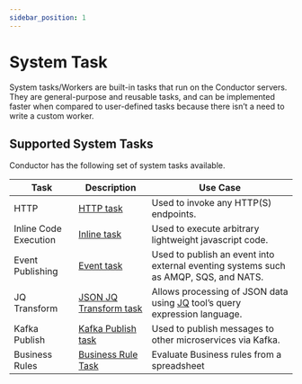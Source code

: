 ```yaml
---
sidebar_position: 1
---
```


# System Task

System tasks/Workers are built-in tasks that run on the Conductor servers. They are general-purpose and reusable tasks, and can be implemented faster when compared to user-defined tasks because there isn’t a need to write a custom worker.

## Supported System Tasks

Conductor has the following set of system tasks available.

|Task|Description|Use Case|
|---|---|---|
|HTTP|[HTTP task](https://orkes.io/content/docs/reference-docs/system-tasks/http-task)|Used to invoke any HTTP(S) endpoints.|
|Inline Code Execution|[Inline task](https://orkes.io/content/docs/reference-docs/system-tasks/inline-task)|Used to execute arbitrary lightweight javascript code.|
|Event Publishing|[Event task](https://orkes.io/content/docs/reference-docs/system-tasks/event-task)|Used to publish an event into external eventing systems such as AMQP, SQS, and NATS.|
|JQ Transform|[JSON JQ Transform task](https://orkes.io/content/docs/reference-docs/system-tasks/json-jq-transform-task)|Allows processing of JSON data using <a href="https://github.com/stedolan/jq">JQ</a> tool’s query expression language.|
|Kafka Publish|[Kafka Publish task](https://orkes.io/content/docs/reference-docs/system-tasks/kafka-publish-task)|Used to publish messages to other microservices via Kafka.|
|Business Rules|[Business Rule Task](https://orkes.io/content/docs/reference-docs/system-tasks/business-rule)|Evaluate Business rules from a spreadsheet|
